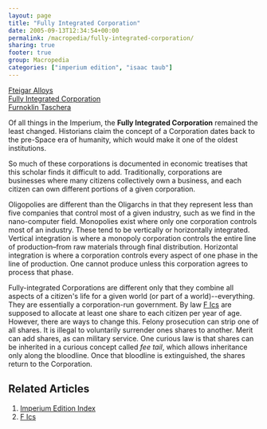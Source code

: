```yaml
---
layout: page
title: "Fully Integrated Corporation"
date: 2005-09-13T12:34:54+00:00
permalink: /macropedia/fully-integrated-corporation/
sharing: true
footer: true
group: Macropedia
categories: ["imperium edition", "isaac taub"]
---
```


<div class='row'>
	<div class='col-md-4'><a href='/macropedia/fteigar-alloys'>Fteigar Alloys</a></div>
	<div class='col-md-4'><a href='/macropedia/fully-integrated-corporation'>Fully Integrated Corporation</a></div>
	<div class='col-md-4'><a href='/macropedia/furnoklin-taschera'>Furnoklin Taschera</a></div>
</div>


Of all things in the Imperium, the **Fully Integrated Corporation** remained the least changed. Historians claim the concept of a Corporation dates back to the pre-Space era of humanity, which would make it one of the oldest institutions.

So much of these corporations is documented in economic treatises that this scholar finds it difficult to add. Traditionally, corporations are businesses where many citizens collectively own a business, and each citizen can own different portions of a given corporation.

Oligopolies are different than the Oligarchs in that they represent less than five companies that control most of a given industry, such as we find in the nano-computer field. Monopolies exist where only one corporation controls most of an industry. These tend to be vertically or horizontally integrated. Vertical integration is where a monopoly corporation controls the entire line of production&ndash;from raw materials through final distribution. Horizontal integration is where a corporation controls every aspect of one phase in the line of production. One cannot produce unless this corporation agrees to process that phase.

Fully-integrated Corporations are different only that they combine all aspects of a citizen's life for a given world (or part of a world)--everything. They are essentially a corporation-run government. By law [F Ics](/macropedia/f-ics) are supposed to allocate at least one share to each citizen per year of age. However, there are ways to change this. Felony prosecution can strip one of all shares. It is illegal to voluntarily surrender ones shares to another. Merit can add shares, as can military service. One curious law is that shares can be inherited in a curious concept called *fee tail*, which allows inheritance only along the bloodline. Once that bloodline is extinguished, the shares return to the Corporation.

## Related Articles

1. [Imperium Edition Index](/macropedia/imperium-edition-index)
2. [F Ics](/macropedia/f-ics)


 
